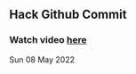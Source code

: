 
 ## Hack Github Commit 
 ### Watch video <a href="https://www.youtube.com">here</a> 
 Sun 08 May 2022 
